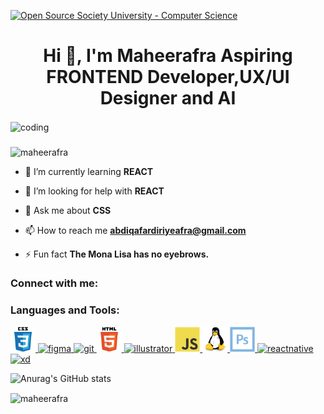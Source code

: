  
<a  href="https://github.com/ossu/computer-science"><img alt="Open Source Society University - Computer Science" src="https://img.shields.io/badge/OSSU-computer--science-blue.svg"></a>
<h1 align="center">Hi 👋, I'm Maheerafra  Aspiring FRONTEND Developer,UX/UI Designer and AI  </h1>

<img align="center" alt="coding" width="800" height="400" src="https://vijaymishra964.com/wp-content/uploads/2019/11/web-design.gif">

<h3 align="center"> </h3>

<p align="left"> <img src="https://komarev.com/ghpvc/?username=maheerafra&label=Profile%20views&color=0e75b6&style=flat" alt="maheerafra" /> </p>


- 🌱 I’m currently learning **REACT**

- 🤝 I’m looking for help with **REACT**

- 💬 Ask me about **CSS**

- 📫 How to reach me **abdiqafardiriyeafra@gmail.com**

- ⚡ Fun fact **The Mona Lisa has no eyebrows.**

<h3 align="left" >Connect with me:</h3>
<p align="left">
</p>

<h3 align="left">Languages and Tools:</h3>
<p align="left"> <a href="https://www.w3schools.com/css/" target="_blank" rel="noreferrer"> <img src="https://raw.githubusercontent.com/devicons/devicon/master/icons/css3/css3-original-wordmark.svg" alt="css3" width="40" height="40"/> </a> <a href="https://www.figma.com/" target="_blank" rel="noreferrer"> <img src="https://www.vectorlogo.zone/logos/figma/figma-icon.svg" alt="figma" width="40" height="40"/> </a> <a href="https://git-scm.com/" target="_blank" rel="noreferrer"> <img src="https://www.vectorlogo.zone/logos/git-scm/git-scm-icon.svg" alt="git" width="40" height="40"/> </a> <a href="https://www.w3.org/html/" target="_blank" rel="noreferrer"> <img src="https://raw.githubusercontent.com/devicons/devicon/master/icons/html5/html5-original-wordmark.svg" alt="html5" width="40" height="40"/> </a> <a href="https://www.adobe.com/in/products/illustrator.html" target="_blank" rel="noreferrer"> <img src="https://www.vectorlogo.zone/logos/adobe_illustrator/adobe_illustrator-icon.svg" alt="illustrator" width="40" height="40"/> </a> <a href="https://developer.mozilla.org/en-US/docs/Web/JavaScript" target="_blank" rel="noreferrer"> <img src="https://raw.githubusercontent.com/devicons/devicon/master/icons/javascript/javascript-original.svg" alt="javascript" width="40" height="40"/> </a> <a href="https://www.linux.org/" target="_blank" rel="noreferrer"> <img src="https://raw.githubusercontent.com/devicons/devicon/master/icons/linux/linux-original.svg" alt="linux" width="40" height="40"/> </a> <a href="https://www.photoshop.com/en" target="_blank" rel="noreferrer"> <img src="https://raw.githubusercontent.com/devicons/devicon/master/icons/photoshop/photoshop-line.svg" alt="photoshop" width="40" height="40"/> </a> <a href="https://reactnative.dev/" target="_blank" rel="noreferrer"> <img src="https://reactnative.dev/img/header_logo.svg" alt="reactnative" width="40" height="40"/> </a> <a href="https://www.adobe.com/products/xd.html" target="_blank" rel="noreferrer"> <img src="https://cdn.worldvectorlogo.com/logos/adobe-xd.svg" alt="xd" width="40" height="40"/> </a> </p>


![Anurag's GitHub stats](https://github-readme-stats.vercel.app/api?username=maheerafra&show_icons=true&theme=radical)
<p><img align="center" src="https://github-readme-streak-stats.herokuapp.com/?user=maheerafra&show_icons=true&theme=radical" alt="maheerafra" /></p>


